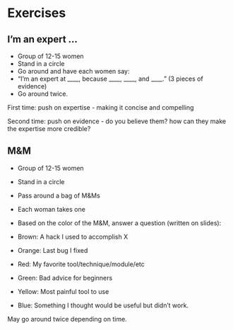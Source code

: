 # Exercises

## I’m an expert ...

- Group of 12-15 women
- Stand in a circle
- Go around and have each women say: 
- “I’m an expert at ____, because ____, ____, and ____.”  (3 pieces of evidence)
- Go around twice.

First time: push on expertise - making it concise and compelling

Second time: push on evidence - do you believe them? how can they make the expertise more credible?


## M&M

- Group of 12-15 women
- Stand in a circle
- Pass around a bag of M&Ms
- Each woman takes one
- Based on the color of the M&M, answer a question (written on slides):


- Brown: A hack I used to accomplish X
- Orange: Last bug I fixed
- Red: My favorite tool/technique/module/etc
- Green: Bad advice for beginners
- Yellow: Most painful tool to use 
- Blue: Something I thought would be useful but didn’t work.

May go around twice depending on time.

